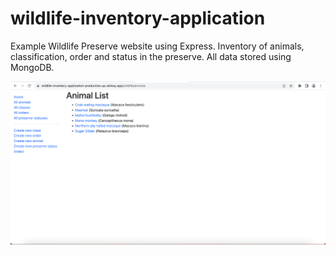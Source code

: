 # wildlife-inventory-application
Example Wildlife Preserve website using Express. Inventory of animals, classification, order and status in the preserve. All data stored using MongoDB.

![Alt text](https://github.com/Taaaaab/personal-portfolio/blob/main/photos/wildlife.png?raw=true "Screenshot")
